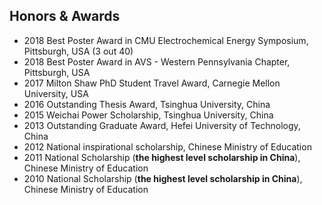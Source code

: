 <section class="thirteen columns" markdown="1">

# Honors & Awards

* 2018 Best Poster Award in CMU Electrochemical Energy Symposium, Pittsburgh, USA (3 out 40)
* 2018 Best Poster Award in AVS - Western Pennsylvania Chapter, Pittsburgh, USA
* 2017 Milton Shaw PhD Student Travel Award, Carnegie Mellon University, USA 
* 2016 Outstanding Thesis Award, Tsinghua University, China
* 2015 Weichai Power Scholarship, Tsinghua University, China
* 2013 Outstanding Graduate Award, Hefei University of Technology, China
* 2012 National inspirational scholarship, Chinese Ministry of Education
* 2011 National Scholarship (**the highest level scholarship in China**), Chinese Ministry of Education
* 2010 National Scholarship (**the highest level scholarship in China**), Chinese Ministry of Education



</section>
